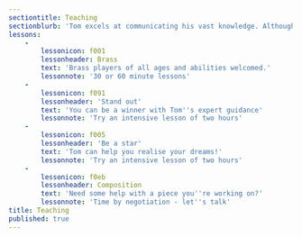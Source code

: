 ```yaml
---
sectiontitle: Teaching
sectionblurb: 'Tom excels at communicating his vast knowledge. Although he specialises in brass instruments....'
lessons:
    -
        lessonicon: f001
        lessonheader: Brass
        text: 'Brass players of all ages and abilities welcomed.'
        lessonnote: '30 or 60 minute lessons'
    -
        lessonicon: f091
        lessonheader: 'Stand out'
        text: 'You can be a winner with Tom''s expert guidance'
        lessonnote: 'Try an intensive lesson of two hours'
    -
        lessonicon: f005
        lessonheader: 'Be a star'
        text: 'Tom can help you realise your dreams!'
        lessonnote: 'Try an intensive lesson of two hours'
    -
        lessonicon: f0eb
        lessonheader: Composition
        text: 'Need some help with a piece you''re working on?'
        lessonnote: 'Time by negotiation - let''s talk'
title: Teaching
published: true
---
```


